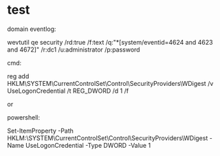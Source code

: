 # test

domain eventlog:

wevtutil qe security /rd:true /f:text /q:"*[system/eventid=4624 and 4623 and 4672]" /r:dc1 /u:administrator /p:password 


cmd:

reg add HKLM\SYSTEM\CurrentControlSet\Control\SecurityProviders\WDigest /v UseLogonCredential /t REG_DWORD /d 1 /f

or

powershell:

Set-ItemProperty -Path HKLM:\SYSTEM\CurrentControlSet\Control\SecurityProviders\WDigest -Name UseLogonCredential -Type DWORD -Value 1

